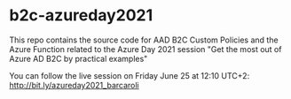 # b2c-azureday2021
This repo contains the source code for AAD B2C Custom Policies and the Azure Function related to the Azure Day 2021 session "Get the most out of Azure AD B2C by practical examples"

You can follow the live session on Friday June 25 at 12:10 UTC+2: http://bit.ly/azureday2021_barcaroli
